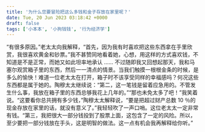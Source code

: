 ```yaml
---
title: '为什么您要冒险把这么多钱和金子存放在家里呢？'
date: Tue, 20 Jun 2023 03:18:42 +0000
draft: false
tags: ['小本本', '小狗钱钱', '行为经济学']
---
```


“有很多原因。”老太太向我解释，“首先，因为我有时喜欢把这些东西拿在手里欣赏，我很喜欢黄金和钞票。”我不甚赞同地看着她，心想，用这样的方式喜欢钱，不知道是不是正常，而她又如此坦率地承认 …… 不过随即我又回想起那天，我和马塞尔观赏箱子里的东西，然后一一清点的情景。当我们触摸一根根金条的时候，是多么的愉快！难道一位老太太在打开，箱子时不该享受同样的幸福感吗？何况这些东西都是属于她的。陶穆太太继续说：“第二，这一笔钱是留着应急用的。不管发生什么事，我放在箱子里的东西总够我花上几年的。”“那也未免太多了吧！”我笑着说。“这要看你总共拥有多少钱，”陶穆太太解释说，“要是把超过财产总数 10 ％的现金存放在家里的话，就没有意义了。”我轻轻吹了一声口哨。这位老太太一定非常有钱。“第三，我把很大一部分钱投到了股票上面，这包含了一定的风险。所以，至少要把一部分钱放在手头，这是明智的做法。这一点有机会我再解释给你听。”